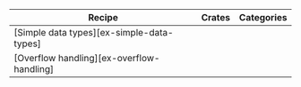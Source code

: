 | Recipe | Crates | Categories |
|--------|--------|------------|
| [Simple data types][ex-simple-data-types] |  |  |
| [Overflow handling][ex-overflow-handling] |  |  |
